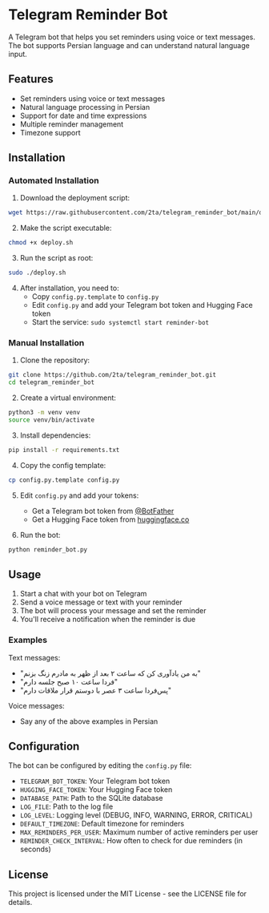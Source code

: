 # Telegram Reminder Bot

A Telegram bot that helps you set reminders using voice or text messages. The bot supports Persian language and can understand natural language input.

## Features

- Set reminders using voice or text messages
- Natural language processing in Persian
- Support for date and time expressions
- Multiple reminder management
- Timezone support

## Installation

### Automated Installation

1. Download the deployment script:
```bash
wget https://raw.githubusercontent.com/2ta/telegram_reminder_bot/main/deploy.sh
```

2. Make the script executable:
```bash
chmod +x deploy.sh
```

3. Run the script as root:
```bash
sudo ./deploy.sh
```

4. After installation, you need to:
   - Copy `config.py.template` to `config.py`
   - Edit `config.py` and add your Telegram bot token and Hugging Face token
   - Start the service: `sudo systemctl start reminder-bot`

### Manual Installation

1. Clone the repository:
```bash
git clone https://github.com/2ta/telegram_reminder_bot.git
cd telegram_reminder_bot
```

2. Create a virtual environment:
```bash
python3 -m venv venv
source venv/bin/activate
```

3. Install dependencies:
```bash
pip install -r requirements.txt
```

4. Copy the config template:
```bash
cp config.py.template config.py
```

5. Edit `config.py` and add your tokens:
   - Get a Telegram bot token from [@BotFather](https://t.me/BotFather)
   - Get a Hugging Face token from [huggingface.co](https://huggingface.co)

6. Run the bot:
```bash
python reminder_bot.py
```

## Usage

1. Start a chat with your bot on Telegram
2. Send a voice message or text with your reminder
3. The bot will process your message and set the reminder
4. You'll receive a notification when the reminder is due

### Examples

Text messages:
- "به من یادآوری کن که ساعت ۲ بعد از ظهر به مادرم زنگ بزنم"
- "فردا ساعت ۱۰ صبح جلسه دارم"
- "پس‌فردا ساعت ۳ عصر با دوستم قرار ملاقات دارم"

Voice messages:
- Say any of the above examples in Persian

## Configuration

The bot can be configured by editing the `config.py` file:

- `TELEGRAM_BOT_TOKEN`: Your Telegram bot token
- `HUGGING_FACE_TOKEN`: Your Hugging Face token
- `DATABASE_PATH`: Path to the SQLite database
- `LOG_FILE`: Path to the log file
- `LOG_LEVEL`: Logging level (DEBUG, INFO, WARNING, ERROR, CRITICAL)
- `DEFAULT_TIMEZONE`: Default timezone for reminders
- `MAX_REMINDERS_PER_USER`: Maximum number of active reminders per user
- `REMINDER_CHECK_INTERVAL`: How often to check for due reminders (in seconds)

## License

This project is licensed under the MIT License - see the LICENSE file for details. 